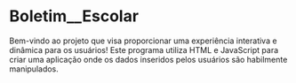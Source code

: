 # Boletim__Escolar

Bem-vindo ao projeto que visa proporcionar uma experiência interativa e dinâmica para os usuários! Este programa utiliza HTML e JavaScript para criar uma aplicação onde os dados inseridos pelos usuários são habilmente manipulados.
